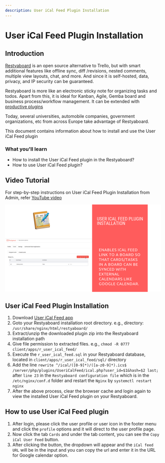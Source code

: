 ```yaml
---
description: User iCal Feed Plugin Installation
---
```


# User iCal Feed Plugin Installation

## Introduction

[Restyaboard](https://restya.com/board) is an open source alternative to Trello, but with smart additional features like offline sync, diff /revisions, nested comments, multiple view layouts, chat, and more. And since it is self-hosted, data, privacy, and IP security can be guaranteed.

Restyaboard is more like an electronic sticky note for organizing tasks and todos. Apart from this, it is ideal for Kanban, Agile, Gemba board and business process/workflow management. It can be extended with [productive plugins](https://restya.com/board/apps "productive plugins")

Today, several universities, automobile companies, government organizations, etc from across Europe take advantage of Restyaboard.

This document contains information about how to install and use the User iCal Feed plugin

### What you'll learn

*   How to install the User iCal Feed plugin in the Restyaboard?
*   How to use User iCal Feed plugin?

## Video Tutorial

For step-by-step instructions on User iCal Feed Plugin Installation from Admin, refer [YouTube video](https://www.youtube.com/watch?v=IohrcWtcnyI "Watch video on User iCal Feed Plugin Installation from Admin")

[![User iCal Feed Plugin Installation](user-ical-feed-plugin-installation.png)](https://www.youtube.com/watch?v=IohrcWtcnyI "Watch video on User iCal Feed Plugin Installation")

## User iCal Feed Plugin Installation

1.  Download [User iCal Feed app](https://restya.com/board/apps/r_user_ical_feed "User iCal Feed app")
2.  Goto your Restyaboard installation root directory. e.g., directory: `/usr/share/nginx/html/restyaboard/`
3.  Extract/unzip the downloaded plugin zip into the Restyaboard installation path
4.  Give file permission to extracted files. e.g., `chmod -R 0777 client/apps/r_user_ical_feed/`
5.  Execute the `r_user_ical_feed.sql` in your Restyaboard database, located in `client/apps/r_user_ical_feed/sql/` directory
6.  Add the line `rewrite ^/ical/([0-9]*)/([a-z0-9]*).ics$ /server/php/plugins/UseriCalFeed/ical.php?user_id=$1&hash=$2 last;` after `line 23` in the `Restyaboard configuration file` which is in the `/etc/nginx/conf.d` folder and restart the `Nginx` by `systemctl restart nginx`
7.  After the above process, clear the browser cache and login again to view the installed User iCal Feed plugin on your Restyaboard.

## How to use User iCal Feed plugin

1.  After login, please click the user profile or user icon in the footer menu and click the `profile` options and it will direct to the user profile page.
2.  Now click the tab `Cards` and under the tab content, you can see the `Copy iCal User Feed` button.
3.  After clicking the button, the dropdown will appear and the `iCal feed URL` will be in the input and you can copy the url and enter it in the URL for Google calendar option.